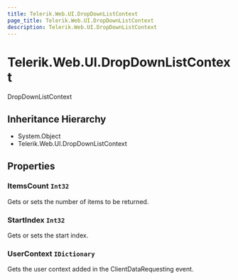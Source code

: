 ```yaml
---
title: Telerik.Web.UI.DropDownListContext
page_title: Telerik.Web.UI.DropDownListContext
description: Telerik.Web.UI.DropDownListContext
---
```


# Telerik.Web.UI.DropDownListContext

DropDownListContext

## Inheritance Hierarchy

* System.Object
* Telerik.Web.UI.DropDownListContext

## Properties

###  ItemsCount `Int32`

Gets or sets the number of items to be returned.

###  StartIndex `Int32`

Gets or sets the start index.

###  UserContext `IDictionary`

Gets the user context added in the ClientDataRequesting event.

